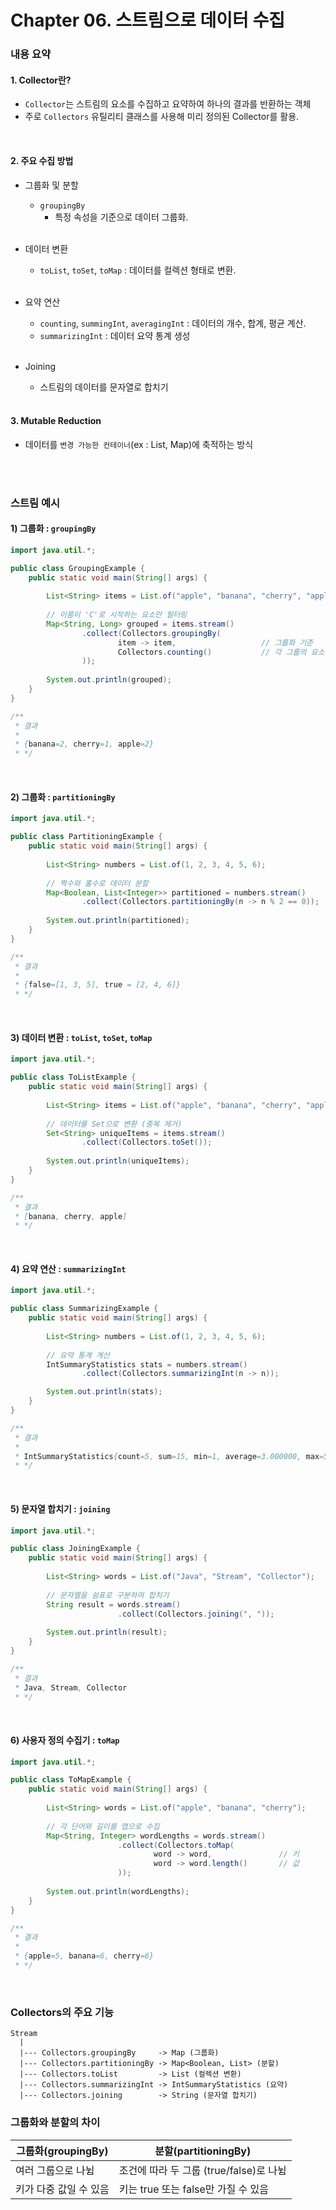 # Chapter 06. 스트림으로 데이터 수집

### 내용 요약 <br>
#### 1. Collector란?
- `Collector`는 스트림의 요소를 수집하고 요약하여 하나의 결과를 반환하는 객체
- 주로 `Collectors` 유틸리티 클래스를 사용해 미리 정의된 Collector를 활용.

<br>

#### 2. 주요 수집 방법
- 그룹화 및 분할
    - `groupingBy`
        - 특정 속성을 기준으로 데이터 그룹화. <br><br>
    
- 데이터 변환
  - `toList`, `toSet`, `toMap` : 데이터를 컬렉션 형태로 변환. <br><br>

- 요약 연산
  - `counting`, `summingInt`, `averagingInt` : 데이터의 개수, 합계, 평균 계산.
  - `summarizingInt` : 데이터 요약 통계 생성  <br><br>

- Joining
  - 스트림의 데이터를 문자열로 합치기 <br><br>

#### 3. Mutable Reduction
- 데이터를 `변경 가능한 컨테이너`(ex : List, Map)에 축적하는 방식


<br><br>

### 스트림 예시
#### 1) 그룹화 : `groupingBy`
```java
import java.util.*;

public class GroupingExample {
    public static void main(String[] args) {
        
        List<String> items = List.of("apple", "banana", "cherry", "apple", "banana");
        
        // 이름이 'C'로 시작하는 요소만 필터링
        Map<String, Long> grouped = items.stream()
                .collect(Collectors.groupingBy(
                        item -> item,                   // 그룹화 기준
                        Collectors.counting()           // 각 그룹의 요소 수 계산
                ));
        
        System.out.println(grouped);
    }
}

/**
 * 결과
 * 
 * {banana=2, cherry=1, apple=2}
 * */

```

<br>

#### 2) 그룹화 : `partitioningBy`
```java
import java.util.*;

public class PartitioningExample {
    public static void main(String[] args) {
        
        List<String> numbers = List.of(1, 2, 3, 4, 5, 6);
        
        // 짝수와 홀수로 데이터 분할
        Map<Boolean, List<Integer>> partitioned = numbers.stream()
                .collect(Collectors.partitioningBy(n -> n % 2 == 0));
        
        System.out.println(partitioned);
    }
}

/**
 * 결과
 * 
 * {false=[1, 3, 5], true = [2, 4, 6]}
 * */

```


<br>

#### 3) 데이터 변환 : `toList`, `toSet`, `toMap`
```java
import java.util.*;

public class ToListExample {
    public static void main(String[] args) {
        
        List<String> items = List.of("apple", "banana", "cherry", "apple");
        
        // 데이터를 Set으로 변환 (중복 제거)
        Set<String> uniqueItems = items.stream()
                .collect(Collectors.toSet());
        
        System.out.println(uniqueItems);
    }
}

/**
 * 결과
 * [banana, cherry, apple]
 * */
```

<br>

#### 4) 요약 연산 : `summarizingInt`
```java
import java.util.*;

public class SummarizingExample {
    public static void main(String[] args) {
        
        List<String> numbers = List.of(1, 2, 3, 4, 5, 6);
        
        // 요약 통계 계산
        IntSummaryStatistics stats = numbers.stream()
                .collect(Collectors.summarizingInt(n -> n));

        System.out.println(stats);
    }
}

/**
 * 결과
 * 
 * IntSummaryStatistics{count=5, sum=15, min=1, average=3.000000, max=5}
 * */
```

<br>

#### 5) 문자열 합치기 : `joining`
```java
import java.util.*;

public class JoiningExample {
    public static void main(String[] args) {
        
        List<String> words = List.of("Java", "Stream", "Collector");
        
        // 문자열을 쉼표로 구분하여 합치기
        String result = words.stream()
                        .collect(Collectors.joining(", "));
        
        System.out.println(result);
    }
}

/**
 * 결과
 * Java, Stream, Collector
 * */
```

<br>

#### 6) 사용자 정의 수집기 : `toMap`
```java
import java.util.*;

public class ToMapExample {
    public static void main(String[] args) {
        
        List<String> words = List.of("apple", "banana", "cherry");
        
        // 각 단어와 길이를 맵으로 수집
        Map<String, Integer> wordLengths = words.stream()
                        .collect(Collectors.toMap(
                                word -> word,               // 키
                                word -> word.length()       // 값
                        ));
        
        System.out.println(wordLengths);
    }
}

/**
 * 결과
 * 
 * {apple=5, banana=6, cherry=6}
 * */
```


<br>

### Collectors의 주요 기능
```text
Stream
  |
  |--- Collectors.groupingBy     -> Map (그룹화)
  |--- Collectors.partitioningBy -> Map<Boolean, List> (분할)
  |--- Collectors.toList         -> List (컬렉션 변환)
  |--- Collectors.summarizingInt -> IntSummaryStatistics (요약)
  |--- Collectors.joining        -> String (문자열 합치기)
```

### 그룹화와 분할의 차이
<table><thead>
  <tr>
    <th>그룹화(groupingBy)</th>
    <th>분할(partitioningBy)</th>
  </tr></thead>
<tbody>
  <tr>
    <td>여러 그룹으로 나뉨</td>
    <td>조건에 따라 두 그룹 (true/false)로 나뉨</td>
  </tr>
  <tr>
    <td>키가 다중 값일 수 있음</td>
    <td>키는 true 또는 false만 가질 수 있음</td>
  </tr>
</tbody>
</table>

